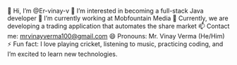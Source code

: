 👋 Hi, I’m @Er-vinay-v
👀 I’m interested in becoming a full-stack Java developer
🌱 I’m currently working at Mobfountain Media
💞️ Currently, we are developing a trading application that automates the share market
📫 Contact me: mrvinayverma100@gmail.com
😄 Pronouns: Mr. Vinay Verma (He/Him)
⚡ Fun fact: I love playing cricket, listening to music, practicing coding, and I’m excited to learn new technologies.

<!---
Er-vinay-v/Er-vinay-v is a ✨ special ✨ repository because its `README.md` (this file) appears on your GitHub profile.
You can click the Preview link to take a look at your changes.
--->
